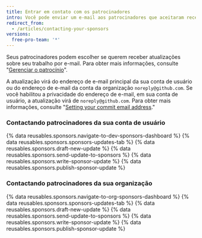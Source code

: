 ```yaml
---
title: Entrar em contato com os patrocinadores
intro: Você pode enviar um e-mail aos patrocinadores que aceitaram receber atualizações sobre seu trabalho.
redirect_from:
  - /articles/contacting-your-sponsors
versions:
  free-pro-team: '*'
---
```


Seus patrocinadores podem escolher se querem receber atualizações sobre seu trabalho por e-mail. Para obter mais informações, consulte "[Gerenciar o patrocínio](/articles/managing-your-sponsorship)".

A atualização virá do endereço de e-mail principal da sua conta de usuário ou do endereço de e-mail da conta da organização `noreply@github.com`. Se você habilitou a privacidade do endereço de e-mail, em sua conta de usuário, a atualização virá de `noreply@github.com`. Para obter mais informações, consulte "[Setting your commit email address](/articles/setting-your-commit-email-address)."

### Contactando patrocinadores da sua conta de usuário

{% data reusables.sponsors.navigate-to-dev-sponsors-dashboard %}
{% data reusables.sponsors.sponsors-updates-tab %}
{% data reusables.sponsors.draft-new-update %}
{% data reusables.sponsors.send-update-to-sponsors %}
{% data reusables.sponsors.write-sponsor-update %}
{% data reusables.sponsors.publish-sponsor-update %}

### Contactando patrocinadores da sua organização

{% data reusables.sponsors.navigate-to-org-sponsors-dashboard %}
{% data reusables.sponsors.sponsors-updates-tab %}
{% data reusables.sponsors.draft-new-update %}
{% data reusables.sponsors.send-update-to-sponsors %}
{% data reusables.sponsors.write-sponsor-update %}
{% data reusables.sponsors.publish-sponsor-update %}
